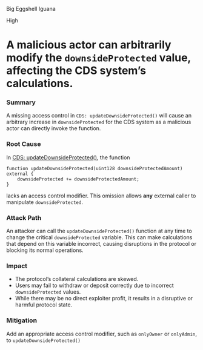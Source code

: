Big Eggshell Iguana

High

# A malicious actor can arbitrarily modify the `downsideProtected` value, affecting the CDS system’s calculations.


### **Summary**  
A missing access control in `CDS: updateDownsideProtected()` will cause an arbitrary increase in `downsideProtected` for the CDS system as a malicious actor can directly invoke the function.


### **Root Cause**  
In [CDS: updateDownsideProtected()](https://github.com/sherlock-audit/2024-11-autonomint/blob/0d324e04d4c0ca306e1ae4d4c65f0cb9d681751b/Blockchain/Blockchian/contracts/Core_logic/CDS.sol#L829), the function  
```solidity
function updateDownsideProtected(uint128 downsideProtectedAmount) external {
    downsideProtected += downsideProtectedAmount;
}
```  
lacks an access control modifier. This omission allows **any** external caller to manipulate `downsideProtected`.


### **Attack Path**  
An attacker can call the `updateDownsideProtected()` function at any time to change the critical `downsideProtected` variable. This can make calculations that depend on this variable incorrect, causing disruptions in the protocol or blocking its normal operations.


### **Impact**  
- The protocol’s collateral calculations are skewed.  
- Users may fail to withdraw or deposit correctly due to incorrect `downsideProtected` values.  
- While there may be no direct exploiter profit, it results in a disruptive or harmful protocol state.


### **Mitigation**  
Add an appropriate access control modifier, such as `onlyOwner` or `onlyAdmin`, to `updateDownsideProtected()`